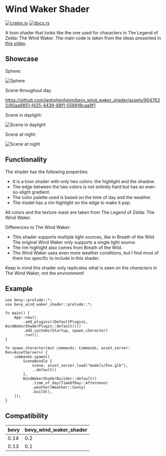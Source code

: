 # Wind Waker Shader

[![crates.io](https://img.shields.io/crates/v/bevy_wind_waker_shader)](https://crates.io/crates/bevy_wind_waker_shader)
[![docs.rs](https://docs.rs/bevy_wind_waker_shader/badge.svg)](https://docs.rs/bevy_wind_waker_shader)

A toon shader that looks like the one used for characters in The Legend of Zelda: The Wind Waker.
The main code is taken from the ideas presented in [this video](https://www.youtube.com/watch?v=mnxs6CR6Zrk).

## Showcase

Sphere:

![Sphere](https://github.com/janhohenheim/bevy_wind_waker_shader/assets/9047632/c5493f3e-fd09-4795-b62c-aa6b33a23089)

Scene throughout day:

<https://github.com/janhohenheim/bevy_wind_waker_shader/assets/9047632/80aa9851-f425-4439-88f1-558918caa9f1>

Scene in daylight:

![Scene in daylight](https://github.com/janhohenheim/bevy_wind_waker_shader/assets/9047632/664c3830-c053-408d-9444-29a10004c60e)

Scene at night:

![Scene at night](https://github.com/janhohenheim/bevy_wind_waker_shader/assets/9047632/4e483e73-2c8e-4a0c-a9cf-c4ea8b182a4f)

## Functionality

The shader has the following properties:

- It is a toon shader with only two colors: the highlight and the shadow.
- The edge between the two colors is not entirely hard but has an ever-so-slight gradient.
- The color palette used is based on the time of day and the weather.
- The model has a rim highlight on the edge to make it pop.

All colors and the texture mask are taken from The Legend of Zelda: The Wind Waker.

Differences to The Wind Waker:

- This shader supports multiple light sources, like in Breath of the Wild. The original Wind Waker only supports a
  single light source.
- The rim highlight also comes from Breath of the Wild.
- The Wind Waker uses even more weather conditions, but I find most of them too specific to include in this shader.

Keep in mind this shader only replicates what is seen on the *characters* in The Wind Waker, not the environment!

## Example

```rust,no_run
use bevy::prelude::*;
use bevy_wind_waker_shader::prelude::*;

fn main() {
    App::new()
        .add_plugins((DefaultPlugins, WindWakerShaderPlugin::default()))
        .add_systems(Startup, spawn_character)
        .run();
}

fn spawn_character(mut commands: Commands, asset_server: Res<AssetServer>) {
    commands.spawn((
        SceneBundle {
            scene: asset_server.load("models/Fox.glb"),
            ..default()
        },
        WindWakerShaderBuilder::default()
            .time_of_day(TimeOfDay::Afternoon)
            .weather(Weather::Sunny)
            .build(),
    ));
}
```

## Compatibility

| bevy        | bevy_wind_waker_shader |
|-------------|------------------------|
| 0.14        | 0.2                    |
| 0.13        | 0.1                    |
